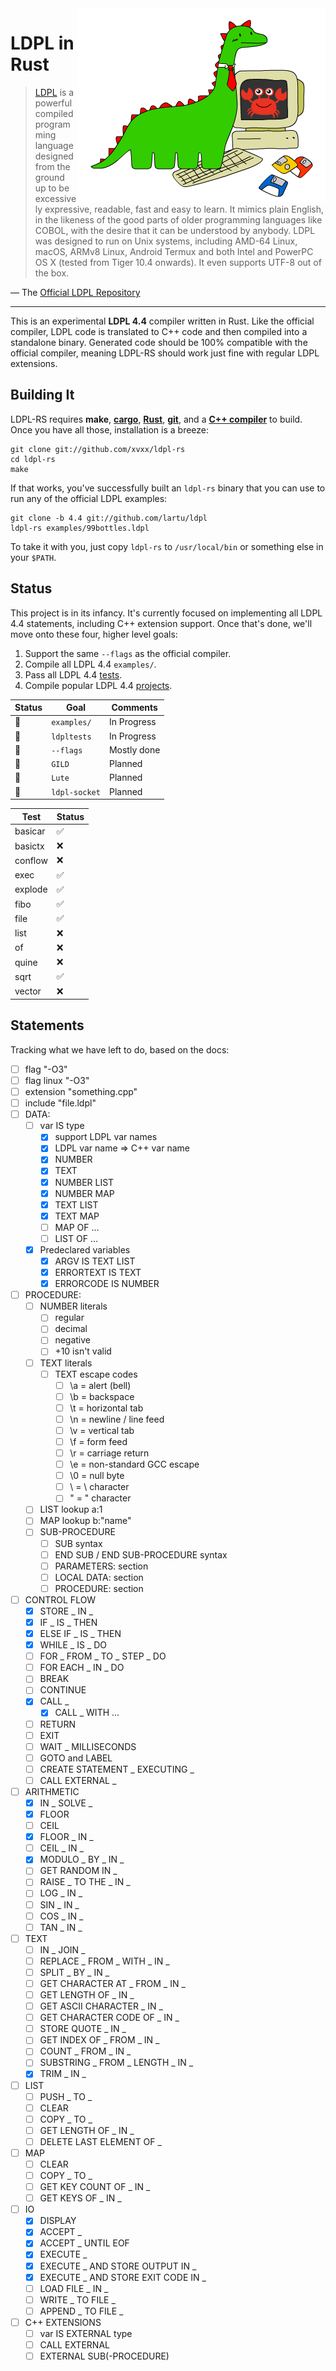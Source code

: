 <img src="img/ldpl-rs.png" alt="LDPL + Rust" align="right">

# LDPL in Rust

> [LDPL][ldpl] is a powerful compiled programming language designed
> from the ground up to be excessively expressive, readable, fast
> and easy to learn. It mimics plain English, in the likeness of the
> good parts of older programming languages like COBOL, with the
> desire that it can be understood by anybody. LDPL was designed to
> run on Unix systems, including AMD-64 Linux, macOS, ARMv8 Linux,
> Android Termux and both Intel and PowerPC OS X (tested from Tiger
> 10.4 onwards). It even supports UTF-8 out of the box.

— The [Official LDPL Repository][ldpl-repo]

---

This is an experimental **LDPL 4.4** compiler written in Rust. Like
the official compiler, LDPL code is translated to C++ code and then
compiled into a standalone binary. Generated code should be 100%
compatible with the official compiler, meaning LDPL-RS should work
just fine with regular LDPL extensions.

## Building It

LDPL-RS requires **make**, [**cargo**][rustup], [**Rust**][rustup],
[**git**][git], and a [**C++ compiler**][cpp-compiler] to build. Once
you have all those, installation is a breeze:

    git clone git://github.com/xvxx/ldpl-rs
    cd ldpl-rs
    make

If that works, you've successfully built an `ldpl-rs` binary that you
can use to run any of the official LDPL examples:

    git clone -b 4.4 git://github.com/lartu/ldpl
    ldpl-rs examples/99bottles.ldpl

To take it with you, just copy `ldpl-rs` to `/usr/local/bin` or
something else in your `$PATH`.

## Status

This project is in its infancy. It's currently focused on implementing
all LDPL 4.4 statements, including C++ extension support. Once that's
done, we'll move onto these four, higher level goals:

1. Support the same `--flags` as the official compiler.
2. Compile all LDPL 4.4 `examples/`.
3. Pass all LDPL 4.4 [tests].
4. Compile popular LDPL 4.4 [projects].

| **Status** | **Goal**      | **Comments** |
| ---------- | ------------- | ------------ |
| 👷         | `examples/`   | In Progress  |
| 👷         | `ldpltests`   | In Progress  |
| 👷         | `--flags`     | Mostly done  |
| 🚧         | `GILD`        | Planned      |
| 🚧         | `Lute`        | Planned      |
| 🚧         | `ldpl-socket` | Planned      |

| **Test** | **Status** |
| -------- | ---------- |
| basicar  | ✅         |
| basictx  | ❌         |
| conflow  | ❌         |
| exec     | ✅         |
| explode  | ✅         |
| fibo     | ✅         |
| file     | ✅         |
| list     | ❌         |
| of       | ❌         |
| quine    | ❌         |
| sqrt     | ✅         |
| vector   | ❌         |

## Statements

Tracking what we have left to do, based on the docs:

- [ ] flag "-O3"
- [ ] flag linux "-O3"
- [ ] extension "something.cpp"
- [ ] include "file.ldpl"
- [ ] DATA:
  - [ ] var IS type
    - [x] support LDPL var names
    - [x] LDPL var name => C++ var name
    - [x] NUMBER
    - [x] TEXT
    - [x] NUMBER LIST
    - [x] NUMBER MAP
    - [x] TEXT LIST
    - [x] TEXT MAP
    - [ ] MAP OF ...
    - [ ] LIST OF ...
  - [x] Predeclared variables
    - [x] ARGV IS TEXT LIST
    - [x] ERRORTEXT IS TEXT
    - [x] ERRORCODE IS NUMBER
- [ ] PROCEDURE:
  - [ ] NUMBER literals
    - [ ] regular
    - [ ] decimal
    - [ ] negative
    - [ ] +10 isn't valid
  - [ ] TEXT literals
    - [ ] TEXT escape codes
      - [ ] \a = alert (bell)
      - [ ] \b = backspace
      - [ ] \t = horizontal tab
      - [ ] \n = newline / line feed
      - [ ] \v = vertical tab
      - [ ] \f = form feed
      - [ ] \r = carriage return
      - [ ] \e = non-standard GCC escape
      - [ ] \0 = null byte
      - [ ] \\ = \ character
      - [ ] \" = " character
  - [ ] LIST lookup a:1
  - [ ] MAP lookup b:"name"
  - [ ] SUB-PROCEDURE
    - [ ] SUB syntax
    - [ ] END SUB / END SUB-PROCEDURE syntax
    - [ ] PARAMETERS: section
    - [ ] LOCAL DATA: section
    - [ ] PROCEDURE: section
- [ ] CONTROL FLOW
  - [x] STORE _ IN _
  - [x] IF _ IS _ THEN
  - [x] ELSE IF _ IS _ THEN
  - [x] WHILE _ IS _ DO
  - [ ] FOR _ FROM _ TO _ STEP _ DO
  - [ ] FOR EACH _ IN _ DO
  - [ ] BREAK
  - [ ] CONTINUE
  - [x] CALL \_
    - [x] CALL \_ WITH ...
  - [ ] RETURN
  - [ ] EXIT
  - [ ] WAIT \_ MILLISECONDS
  - [ ] GOTO and LABEL
  - [ ] CREATE STATEMENT _ EXECUTING _
  - [ ] CALL EXTERNAL \_
- [ ] ARITHMETIC
  - [x] IN _ SOLVE _
  - [x] FLOOR
  - [ ] CEIL
  - [x] FLOOR _ IN _
  - [ ] CEIL _ IN _
  - [x] MODULO _ BY _ IN \_
  - [ ] GET RANDOM IN \_
  - [ ] RAISE _ TO THE _ IN \_
  - [ ] LOG _ IN _
  - [ ] SIN _ IN _
  - [ ] COS _ IN _
  - [ ] TAN _ IN _
- [ ] TEXT
  - [ ] IN _ JOIN _
  - [ ] REPLACE _ FROM _ WITH _ IN _
  - [ ] SPLIT _ BY _ IN \_
  - [ ] GET CHARACTER AT _ FROM _ IN \_
  - [ ] GET LENGTH OF _ IN _
  - [ ] GET ASCII CHARACTER _ IN _
  - [ ] GET CHARACTER CODE OF _ IN _
  - [ ] STORE QUOTE _ IN _
  - [ ] GET INDEX OF _ FROM _ IN \_
  - [ ] COUNT _ FROM _ IN \_
  - [ ] SUBSTRING _ FROM _ LENGTH _ IN _
  - [x] TRIM _ IN _
- [ ] LIST
  - [ ] PUSH _ TO _
  - [ ] CLEAR
  - [ ] COPY _ TO _
  - [ ] GET LENGTH OF _ IN _
  - [ ] DELETE LAST ELEMENT OF \_
- [ ] MAP
  - [ ] CLEAR
  - [ ] COPY _ TO _
  - [ ] GET KEY COUNT OF _ IN _
  - [ ] GET KEYS OF _ IN _
- [ ] IO
  - [x] DISPLAY
  - [x] ACCEPT \_
  - [x] ACCEPT \_ UNTIL EOF
  - [x] EXECUTE \_
  - [x] EXECUTE _ AND STORE OUTPUT IN _
  - [x] EXECUTE _ AND STORE EXIT CODE IN _
  - [ ] LOAD FILE _ IN _
  - [ ] WRITE _ TO FILE _
  - [ ] APPEND _ TO FILE _
- [ ] C++ EXTENSIONS
  - [ ] var IS EXTERNAL type
  - [ ] CALL EXTERNAL
  - [ ] EXTERNAL SUB(-PROCEDURE)

[ldpl]: https://www.ldpl-lang.org/
[ldpl-repo]: https://www.ldpl-lang.org/
[ldpl-docs]: http://docs.ldpl-lang.org/
[pest]: https://pest.rs/
[rustup]: http://rustup.rs/
[git]: https://git-scm.com/book/en/v2/Getting-Started-Installing-Git
[cpp-compiler]: https://gcc.gnu.org/install/
[tests]: https://github.com/Lartu/ldpltest
[projects]: https://www.ldpl-lang.org/projects.html
[gild]: https://github.com/xvxx/gild
[lute]: https://github.com/lartu/lute
[ldpl-socket]: https://github.com/xvxx/ldpl-socket

